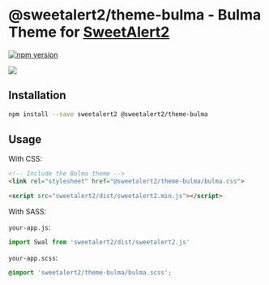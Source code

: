 # @sweetalert2/theme-bulma - Bulma Theme for [SweetAlert2](https://github.com/sweetalert2/sweetalert2)

[![npm version](https://img.shields.io/npm/v/@sweetalert2/theme-bulma.svg)](https://www.npmjs.com/package/@sweetalert2/theme-bulma)

![](https://sweetalert2.github.io/images/themes-bulma.png)

Installation
------------

```sh
npm install --save sweetalert2 @sweetalert2/theme-bulma
```

Usage
-----

With CSS:

```html
<!-- Include the Bulma theme -->
<link rel="stylesheet" href="@sweetalert2/theme-bulma/bulma.css">

<script src="sweetalert2/dist/sweetalert2.min.js"></script>
```

With SASS:

`your-app.js`:
```js
import Swal from 'sweetalert2/dist/sweetalert2.js'
```

`your-app.scss`:
```scss
@import 'sweetalert2/theme-bulma/bulma.scss';
```
